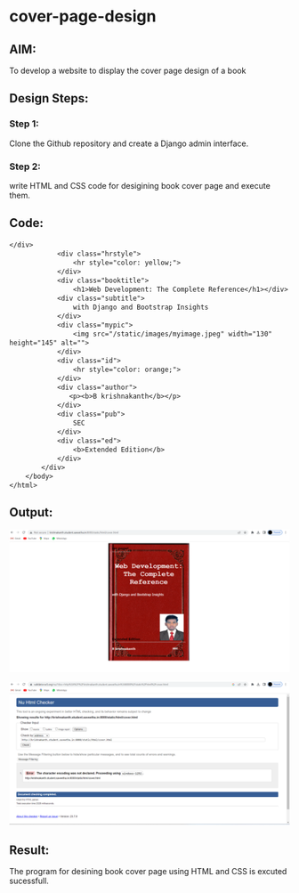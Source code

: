 # cover-page-design
## AIM:
To develop a website to display the cover page design of a book

## Design Steps:

### Step 1:
Clone the Github repository and create a Django admin interface. 
### Step 2:
write HTML and CSS code for desigining book cover page and execute them.
## Code:
```
</div>
            <div class="hrstyle">
                <hr style="color: yellow;">
            </div>
            <div class="booktitle">
                <h1>Web Development: The Complete Reference</h1></div>
            <div class="subtitle">
                with Django and Bootstrap Insights
            </div>
            <div class="mypic">
                <img src="/static/images/myimage.jpeg" width="130" height="145" alt="">
            </div>
            <div class="id">
                <hr style="color: orange;">
            </div>
            <div class="author">
               <p><b>B krishnakanth</b></p>
            </div>
            <div class="pub">
                SEC
            </div>
            <div class="ed">
                <b>Extended Edition</b>
            </div>
        </div>
    </body>
</html>
```

## Output:
![output](./serveroutput.png)

![HTML validator](./valid.png)

## Result:
The program for desining book cover page using HTML and CSS is excuted sucessfull.
